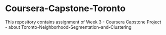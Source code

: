 # Coursera-Capstone-Toronto
This repository contains assignment of Week 3 - Coursera Capstone Project - about Toronto-Neighborhood-Segmentation-and-Clustering
